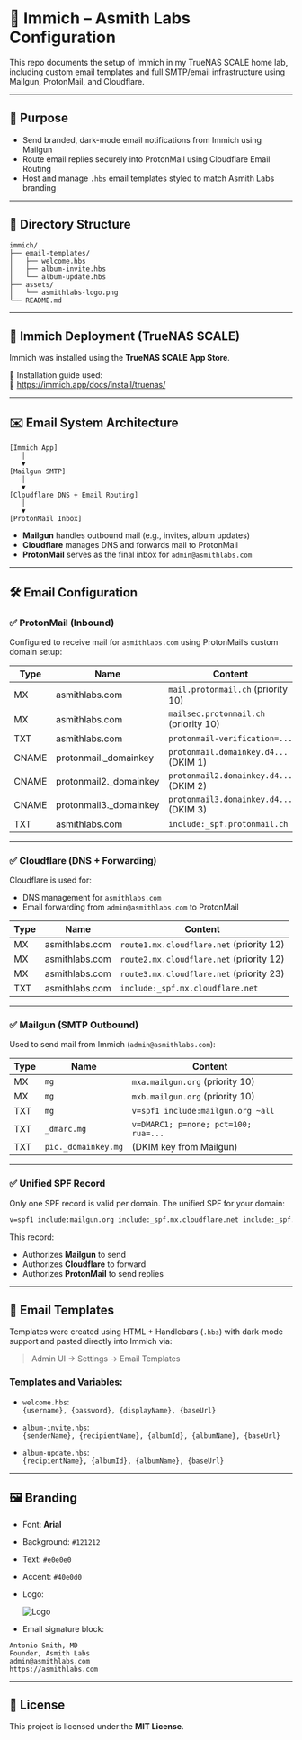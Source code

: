 # 📸 Immich – Asmith Labs Configuration

This repo documents the setup of Immich in my TrueNAS SCALE home lab, including custom email templates and full SMTP/email infrastructure using Mailgun, ProtonMail, and Cloudflare.

---

## 🔧 Purpose

- Send branded, dark-mode email notifications from Immich using Mailgun
- Route email replies securely into ProtonMail using Cloudflare Email Routing
- Host and manage `.hbs` email templates styled to match Asmith Labs branding

---

## 📂 Directory Structure

```
immich/
├── email-templates/
│   ├── welcome.hbs
│   ├── album-invite.hbs
│   └── album-update.hbs
├── assets/
│   └── asmithlabs-logo.png
└── README.md
```

---

## 🧱 Immich Deployment (TrueNAS SCALE)

Immich was installed using the **TrueNAS SCALE App Store**.

📄 Installation guide used:  
🔗 https://immich.app/docs/install/truenas/

---

## ✉️ Email System Architecture

```
[Immich App]
   │
   ▼
[Mailgun SMTP]
   │
   ▼
[Cloudflare DNS + Email Routing]
   │
   ▼
[ProtonMail Inbox]
```

- **Mailgun** handles outbound mail (e.g., invites, album updates)
- **Cloudflare** manages DNS and forwards mail to ProtonMail
- **ProtonMail** serves as the final inbox for `admin@asmithlabs.com`

---

## 🛠️ Email Configuration

### ✅ ProtonMail (Inbound)

Configured to receive mail for `asmithlabs.com` using ProtonMail’s custom domain setup:

| Type | Name                     | Content                                       |
|------|--------------------------|-----------------------------------------------|
| MX   | asmithlabs.com           | `mail.protonmail.ch` (priority 10)            |
| MX   | asmithlabs.com           | `mailsec.protonmail.ch` (priority 10)         |
| TXT  | asmithlabs.com           | `protonmail-verification=...`                 |
| CNAME| protonmail._domainkey    | `protonmail.domainkey.d4...` (DKIM 1)         |
| CNAME| protonmail2._domainkey   | `protonmail2.domainkey.d4...` (DKIM 2)        |
| CNAME| protonmail3._domainkey   | `protonmail3.domainkey.d4...` (DKIM 3)        |
| TXT  | asmithlabs.com           | `include:_spf.protonmail.ch`                  |

---

### ✅ Cloudflare (DNS + Forwarding)

Cloudflare is used for:
- DNS management for `asmithlabs.com`
- Email forwarding from `admin@asmithlabs.com` to ProtonMail

| Type | Name              | Content                                 |
|------|-------------------|------------------------------------------|
| MX   | asmithlabs.com    | `route1.mx.cloudflare.net` (priority 12) |
| MX   | asmithlabs.com    | `route2.mx.cloudflare.net` (priority 12) |
| MX   | asmithlabs.com    | `route3.mx.cloudflare.net` (priority 23) |
| TXT  | asmithlabs.com    | `include:_spf.mx.cloudflare.net`         |

---

### ✅ Mailgun (SMTP Outbound)

Used to send mail from Immich (`admin@asmithlabs.com`):

| Type | Name          | Content                              |
|------|---------------|---------------------------------------|
| MX   | `mg`          | `mxa.mailgun.org` (priority 10)       |
| MX   | `mg`          | `mxb.mailgun.org` (priority 10)       |
| TXT  | `mg`          | `v=spf1 include:mailgun.org ~all`     |
| TXT  | `_dmarc.mg`    | `v=DMARC1; p=none; pct=100; rua=...` |
| TXT  | `pic._domainkey.mg` | (DKIM key from Mailgun)           |

---

### ✅ Unified SPF Record

Only one SPF record is valid per domain. The unified SPF for your domain:

```txt
v=spf1 include:mailgun.org include:_spf.mx.cloudflare.net include:_spf.protonmail.ch ~all
```

This record:
- Authorizes **Mailgun** to send
- Authorizes **Cloudflare** to forward
- Authorizes **ProtonMail** to send replies

---

## 💌 Email Templates

Templates were created using HTML + Handlebars (`.hbs`) with dark-mode support and pasted directly into Immich via:

> Admin UI → Settings → Email Templates

### Templates and Variables:

- `welcome.hbs`:  
  `{username}, {password}, {displayName}, {baseUrl}`

- `album-invite.hbs`:  
  `{senderName}, {recipientName}, {albumId}, {albumName}, {baseUrl}`

- `album-update.hbs`:  
  `{recipientName}, {albumId}, {albumName}, {baseUrl}`

---

## 🖼️ Branding

- Font: **Arial**
- Background: `#121212`
- Text: `#e0e0e0`
- Accent: `#40e0d0`
- Logo: 

     ![Logo](https://i.imgur.com/hkU8OiG.png)
- Email signature block:

```
Antonio Smith, MD  
Founder, Asmith Labs  
admin@asmithlabs.com  
https://asmithlabs.com  
```

---

## 📄 License

This project is licensed under the **MIT License**.


